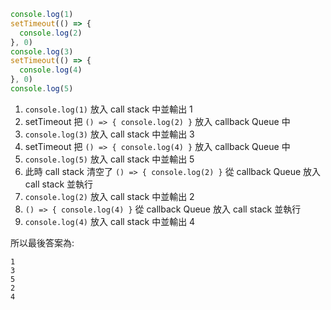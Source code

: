 ``` js
console.log(1)
setTimeout(() => {
  console.log(2)
}, 0)
console.log(3)
setTimeout(() => {
  console.log(4)
}, 0)
console.log(5)
```

1. `console.log(1)` 放入 call stack 中並輸出 1 
2. setTimeout 把 `() => {
  console.log(2)
}` 放入 callback Queue 中
3. `console.log(3)` 放入 call stack 中並輸出 3 
4. setTimeout 把 `() => {
  console.log(4)
}` 放入 callback Queue 中
5. `console.log(5)` 放入 call stack 中並輸出 5 
6. 此時 call stack 清空了 `() => {
  console.log(2)
}` 從 callback Queue 放入 call stack 並執行
7. `console.log(2)` 放入 call stack 中並輸出 2 
8. `() => {
  console.log(4)
}` 從 callback Queue 放入 call stack 並執行
9. `console.log(4)` 放入 call stack 中並輸出 4 

所以最後答案為:
```
1
3
5
2
4
```